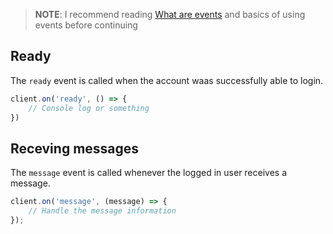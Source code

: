> **NOTE**:
> I recommend reading [What are events](/event#what-are-event) and basics of using events before continuing

## Ready 

The `ready` event is called when the account waas successfully able to login.

```js
client.on('ready', () => {
    // Console log or something
})
```

## Receving messages

The `message` event is called whenever the logged in user receives a message.

```js
client.on('message', (message) => {
    // Handle the message information
});
```
